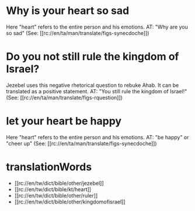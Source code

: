 # Why is your heart so sad

Here "heart" refers to the entire person and his emotions. AT: "Why are you so sad" (See: [[rc://en/ta/man/translate/figs-synecdoche]])

# Do you not still rule the kingdom of Israel?

Jezebel uses this negative rhetorical question to rebuke Ahab. It can be translated as a positive statement. AT: "You still rule the kingdom of Israel!" (See: [[rc://en/ta/man/translate/figs-rquestion]])

# let your heart be happy

Here "heart" refers to the entire person and his emotions. AT: "be happy" or "cheer up" (See: [[rc://en/ta/man/translate/figs-synecdoche]])

# translationWords

* [[rc://en/tw/dict/bible/other/jezebel]]
* [[rc://en/tw/dict/bible/kt/heart]]
* [[rc://en/tw/dict/bible/other/ruler]]
* [[rc://en/tw/dict/bible/other/kingdomofisrael]]